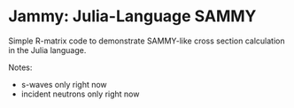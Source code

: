 # Jammy: Julia-Language SAMMY

Simple R-matrix code to demonstrate SAMMY-like cross section calculation in the Julia language.

Notes:
- s-waves only right now
- incident neutrons only right now

